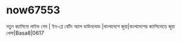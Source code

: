 # now67553
নতুন ক্যাসিনো লাইভ গেম | ইন-প্লে বেটিং অ্যাপ ডাউনলোড |বাংলাদেশে জুয়া|বাংলাদেশের ক্যাসিনোতে জুয়া খেলা|Basa8|0617
